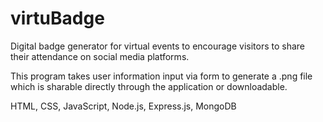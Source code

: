 # virtuBadge
Digital badge generator for virtual events to encourage visitors to share their attendance on social media platforms. 

This program takes user information input via form to generate a .png file which is sharable directly through the application or downloadable.

HTML, CSS, JavaScript, Node.js, Express.js, MongoDB
